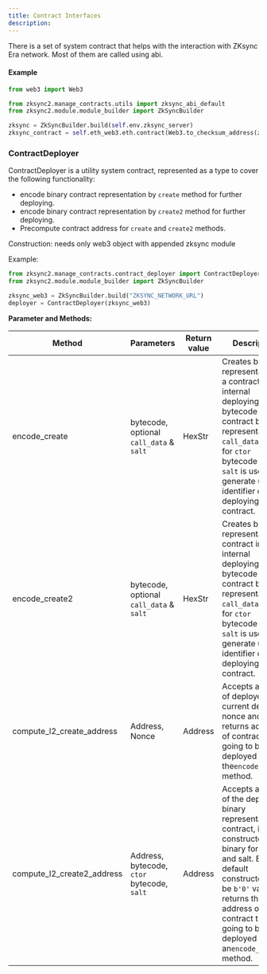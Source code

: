 ```yaml
---
title: Contract Interfaces
description:
---
```


There is a set of system contract that helps with the interaction with ZKsync Era network.
Most of them are called using abi.

#### Example

```python
from web3 import Web3

from zksync2.manage_contracts.utils import zksync_abi_default
from zksync2.module.module_builder import ZkSyncBuilder

zksync = ZkSyncBuilder.build(self.env.zksync_server)
zksync_contract = self.eth_web3.eth.contract(Web3.to_checksum_address(zksync.zksync.main_contract_address), abi=zksync_abi_default())
```

### ContractDeployer

ContractDeployer is a utility system contract, represented as a type to cover the following functionality:

- encode binary contract representation by `create` method for further deploying.
- encode binary contract representation by `create2` method for further deploying.
- Precompute contract address for `create` and `create2` methods.

Construction: needs only web3 object with appended zksync module

Example:

```python
from zksync2.manage_contracts.contract_deployer import ContractDeployer
from zksync2.module.module_builder import ZkSyncBuilder

zksync_web3 = ZkSyncBuilder.build("ZKSYNC_NETWORK_URL")
deployer = ContractDeployer(zksync_web3)
```

**Parameter and Methods:**

| Method                     | Parameters                                 | Return value | Description                                                                                                                                                                                                                                                  |
| -------------------------- | ------------------------------------------ | ------------ | ------------------------------------------------------------------------------------------------------------------------------------------------------------------------------------------------------------------------------------------------------------ |
| encode_create              | bytecode, optional `call_data` & `salt`    | HexStr       | Creates binary representation of a contract in an internal deploying format.<br/> bytecode - contract binary representation, `call_data` is used for `ctor` bytecode only, `salt` is used to generate unique identifier of deploying contract.               |
| encode_create2             | bytecode, optional `call_data` & `salt`    | HexStr       | Creates binary representation of contract in an internal deploying format.<br/> bytecode - contract binary representation, `call_data` is used for `ctor` bytecode only, `salt` is used to generate unique identifier of deploying contract.                 |
| compute_l2_create_address  | Address, Nonce                             | Address      | Accepts address of deployer and current deployed nonce and returns address of contract that is going to be deployed by the`encode_create` method.                                                                                                            |
| compute_l2_create2_address | Address, bytecode, `ctor` bytecode, `salt` | Address      | Accepts address of the deployer, binary representation of contract, its constructor in binary format and salt. By default constructor can be `b'0'` value. It returns the address of the contract that is going to be deployed by an`encode_create2` method. |
